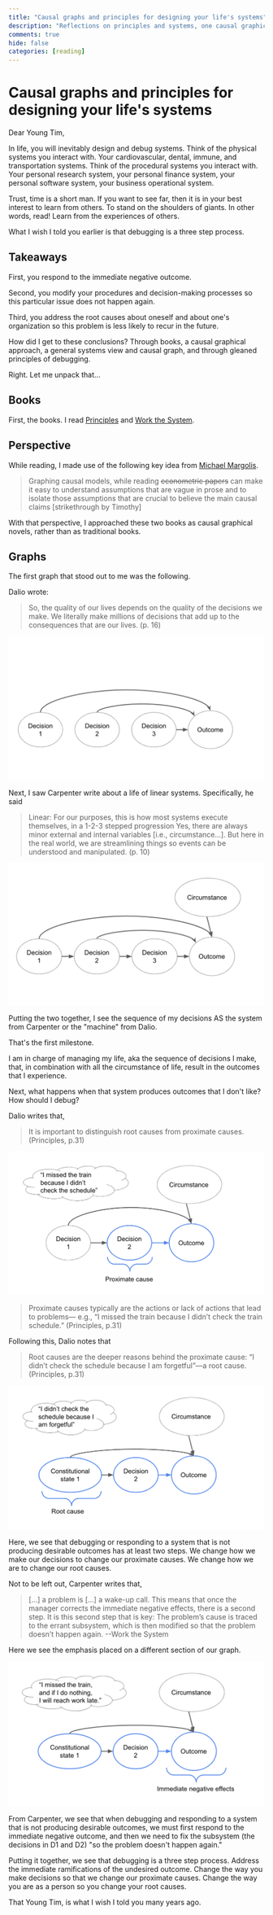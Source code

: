 ```yaml
---
title: "Causal graphs and principles for designing your life's systems"
description: "Reflections on principles and systems, one causal graphic novel at a time."
comments: true
hide: false
categories: [reading]
---
```

# Causal graphs and principles for designing your life's systems

Dear Young Tim,

In life, you will inevitably design and debug systems.
Think of the physical systems you interact with.
Your cardiovascular, dental, immune, and transportation systems.
Think of the procedural systems you interact with.
Your personal research system, your personal finance system,
your personal software system, your business operational system.

Trust, time is a short man.
If you want to see far,
then it is in your best interest to learn from others.
To stand on the shoulders of giants.
In other words, read!
Learn from the experiences of others.

What I wish I told you earlier is that
debugging is a three step process.

## Takeaways

First, you respond to the immediate negative outcome.

Second, you modify your procedures and decision-making processes
so this particular issue does not happen again.

Third, you address the root causes about oneself and about one's
organization so this problem is less likely to recur in the
future.

How did I get to these conclusions?
Through books, a causal graphical approach,
a general systems view and causal graph,
and through gleaned principles of debugging.

Right. Let me unpack that...

## Books
First, the books.
I read [Principles](https://www.principles.com/) and [Work the System](https://www.workthesystem.com/).

## Perspective
While reading, I made use of the following key idea from [Michael Margolis](http://et.worldeconomicsassociation.org/files/WEA-ET-6-1-Margolis.pdf).

> Graphing causal models, while reading ~~econometric papers~~ can make it easy
> to understand assumptions that are vague in prose
> and to isolate those assumptions that are crucial to believe the main causal
> claims [strikethrough by Timothy]

With that perspective, I approached these two books as causal graphical novels,
rather than as traditional books.

## Graphs
The first graph that stood out to me was the following.

Dalio wrote:
> So, the quality of our lives depends on the quality of the decisions we make.
> We literally make millions of decisions that add up
> to the consequences that are our lives. (p. 16)

![decisions-cause-outcomes](../images/decisions-cause-outcomes.png)

Next, I saw Carpenter write about a life of linear systems.
Specifically, he said

> Linear: For our purposes, this is how most systems execute themselves,
> in a 1-2-3 stepped progression
> Yes, there are always minor external and internal variables [i.e., circumstance...].
> But here in the real world, we are streamlining things so events can be understood and manipulated. (p. 10)

![linear-decisions](../images/linear-system-of-decisions.png)

Putting the two together, I see the sequence of my decisions AS
the system from Carpenter or the "machine" from Dalio.

That's the first milestone.

I am in charge of managing my life, aka the sequence of decisions
I make, that, in combination with all the circumstance of life,
result in the outcomes that I experience.

Next, what happens when that system produces outcomes that I don't like?
How should I debug?

Dalio writes that,

> It is important to distinguish root causes from proximate causes. (Principles, p.31)

<!-- See annotated causal graph with debugging path from d1 root to d2 proximate to outcome -->
![proximate-cause](../images/proximate-cause-diagram.png)

> Proximate causes typically are
> the actions or lack of actions that lead to problems—
> e.g., “I missed the train because
> I didn’t check the train schedule.” (Principles, p.31)

Following this, Dalio notes that
> Root causes are the deeper reasons
> behind the proximate cause:
> “I didn’t check the schedule
> because I am forgetful”—a root cause. (Principles, p.31)

![root-cause](../images/root-cause-diagram.png)

Here, we see that debugging or responding to a system
that is not producing desirable outcomes has at least two steps.
We change how we make our decisions to change our proximate causes.
We change how we are to change our root causes.

Not to be left out, Carpenter writes that,

> [...] a problem is [...] a wake-up call.
> This means that once the manager corrects the immediate negative effects,
> there is a second step.
> It is this second step that is key:
> The problem’s cause is traced to the errant subsystem,
> which is then modified so that the problem doesn’t happen again.
> --Work the System

Here we see the emphasis placed on a different section of our graph.

<!-- Put graph with colored edges and nodes-->
![immediate-effects](../images/immediate-effects-diagram.png)

From Carpenter, we see that when debugging and responding to a system
that is not producing desirable outcomes,
we must first respond to the immediate negative outcome,
and then we need to fix the subsystem (the decisions in D1 and D2)
"so the problem doesn't happen again."

Putting it together, we see that debugging is a three step process.
Address the immediate ramifications of the undesired outcome.
Change the way you make decisions so that we change our proximate causes.
Change the way you are as a person so you change your root causes.

That Young Tim, is what I wish I told you many years ago.
